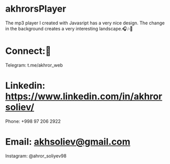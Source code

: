 # akhrorsPlayer 
The mp3 player I created with Javasript has a very nice design. The change in the background creates a very interesting landscape.🎧🎶🎼

# Connect:🚩

Telegram: t.me/akhror_web

# Linkedin: https://www.linkedin.com/in/akhrorsoliev/

Phone: +998 97 206 2922

# Email: akhsoliev@gmail.com

Instagram: @ahror_soliyev98
